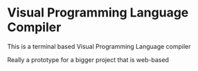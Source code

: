 # Visual Programming Language Compiler

This is a terminal based Visual Programming Language compiler

Really a prototype for a bigger project that is web-based
